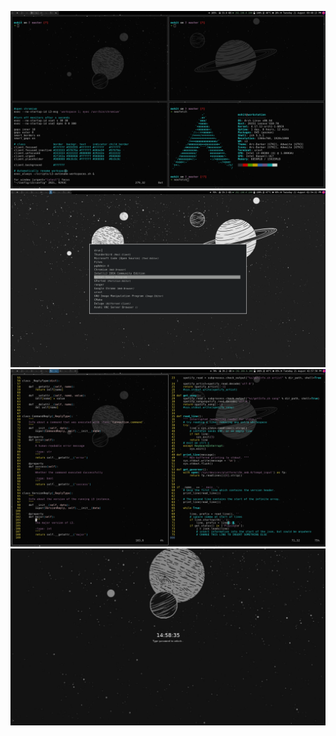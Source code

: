 ![img](https://github.com/beingmohit/dotfiles/blob/master/screenshots/preview/screenshot_cache_02.png?raw=true&cache=1000)
![img](https://github.com/beingmohit/dotfiles/blob/master/screenshots/preview/screenshot_1_cache_01.png?raw=true&cache=1000)
![img](https://github.com/beingmohit/dotfiles/blob/master/screenshots/preview/screenshot_2_cache_01.png?raw=true&cache=1000)
![img](https://github.com/beingmohit/dotfiles/blob/master/screenshots/preview/screenshot_3_cache_01.png?raw=true&cache=1000)
